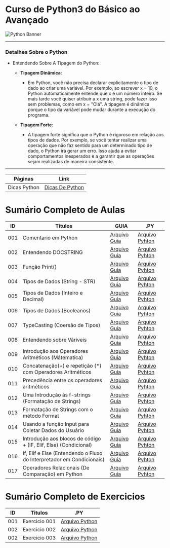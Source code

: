 # Curso de Python3 do Básico ao Avançado

<img src="https://learn.temporal.io/assets/images/banner_python-0d345d125b6892840c54f7e1460c8a5a.png" alt="Python Banner">

--- 

### Detalhes Sobre o Python

- Entendendo Sobre A Tipagem do Python:

    - __Tipagem Dinâmica__:

        - Em Python, você não precisa declarar explicitamente o tipo de dado ao criar uma variável. Por exemplo, ao
          escrever x = 10, o Python automaticamente entende que x é um número inteiro. Se mais tarde você quiser
          atribuir a x uma string, pode fazer isso sem problemas, como em x = "Olá". A tipagem é dinâmica porque o tipo
          da variável pode mudar durante a execução do programa.

    - __Tipagem Forte__:

        - A tipagem forte significa que o Python é rigoroso em relação aos tipos de dados. Por exemplo, se você tentar
          realizar uma operação que não faz sentido para um determinado tipo de dado, o Python irá gerar um erro. Isso
          ajuda a evitar comportamentos inesperados e a garantir que as operações sejam realizadas de maneira
          consistente.

---

| Páginas      | Link                                  |
| ------------ | ------------------------------------- |
| Dicas Python | [Dicas De Python](py.DICAS/README.md) |

# Sumário Completo de Aulas

| ID  | Titulos                                                               | GUIA                                                              | .PY                                                                   |
| --- | --------------------------------------------------------------------- | ----------------------------------------------------------------- | --------------------------------------------------------------------- |
| 001 | Comentario em Python                                                  | [Arquivo Guia](./py.AULAS/OtavioMiranda.Aulas/aula.001/README.md) | [Arquivo Pyhton](./py.AULAS/OtavioMiranda.Aulas/aula.001/main.py)     |
| 002 | Entendendo DOCSTRING                                                  | [Arquivo Guia](./py.AULAS/OtavioMiranda.Aulas/aula.002/README.md) | [Arquivo Pyhton](./py.AULAS/OtavioMiranda.Aulas/aula.002/main.py)     |
| 003 | Função Print()                                                        | [Arquivo Guia](./py.AULAS/aula.003/README.md)                     | [Arquivo Pyhton](./py.AULAS/OtavioMiranda.Aulas/aula.003/main.py)     |
| 004 | Tipos de Dados (String - STR)                                         | [Arquivo Guia](./py.AULAS/OtavioMiranda.Aulas/aula.004/README.md) | [Arquivo Pyhton](./py.AULAS/OtavioMiranda.Aulas/aula.004/main.py)     |
| 005 | Tipos de Dados (Inteiro e Decimal)                                    | [Arquivo Guia](./py.AULAS/OtavioMiranda.Aulas/aula.005/README.md) | [Arquivo Pyhton](./py.AULAS/OtavioMiranda.Aulas/aula.005/main.py)     |
| 006 | Tipos de Dados (Booleanos)                                            | [Arquivo Guia](./py.AULAS/OtavioMiranda.Aulas/aula.006/README.md) | [Arquivo Pyhton](./py.AULAS/OtavioMiranda.Aulas/aula.006/main.py)     |
| 007 | TypeCasting (Coersão de Tipos)                                        | [Arquivo Guia](./py.AULAS/OtavioMiranda.Aulas/aula.007/README.md) | [Arquivo Pyhton](./py.AULAS/OtavioMiranda.Aulas/aula.007/main.py)     |
| 008 | Entendendo sobre Váriveis                                             | [Arquivo Guia](./py.AULAS/OtavioMiranda.Aulas/aula.008/README.md) | [Arquivo Pyhton](./py.AULAS/OtavioMiranda.Aulas/aula.008/main.py)     |
| 009 | Introdução aos Operadores Aritméticos (Mátematica)                    | [Arquivo Guia](./py.AULAS/OtavioMiranda.Aulas/aula.009/README.md) | [Arquivo Pyhton](./py.AULAS/OtavioMiranda.Aulas/aula.009/main.py)     |
| 010 | Concatenação(+) e repetição (*) com Operadores Aritméticos            | [Arquivo Guia](./py.AULAS/OtavioMiranda.Aulas/aula.010/README.md) | [Arquivo Pyhton](./py.AULAS/OtavioMiranda.Aulas/aula.010/main.py)     |
| 011 | Precedência entre os operadores aritméticos                           | [Arquivo Guia](./py.AULAS/OtavioMiranda.Aulas/aula.011/README.md) | [Arquivo Pyhton](./py.AULAS/OtavioMiranda.Aulas/aula.011/main.py)     |
| 012 | Uma Introdução ás f-strings (Formatação de Strings)                   | [Arquivo Guia](#)                                                 | [Arquivo Pyhton](./py.AULAS/OtavioMiranda.Aulas/aula.012/main.py)     |
| 013 | Formatação de Strings com o método Format                             | [Arquivo Guia](#)                                                 | [Arquivo Pyhton](./py.AULAS/OtavioMiranda.Aulas/aula.013/main.py)     |
| 014 | Usando a função Input para Coletar Dados do Usuário                   | [Arquivo Guia](#)                                                 | [Arquivo Pyhton](./py.AULAS/OtavioMiranda.Aulas/aula.014/main.py)     |
| 015 | Introdução aos blocos de código + (IF, Elif, Else) (Condicional)      | [Arquivo Guia](#)                                                 | [Arquivo Pyhton](./py.AULAS/OtavioMiranda.Aulas/aula.015/main.py)     |
| 016 | If, Elif e Else (Entendendo o Fluxo do Interpretador em Condicionais) | [Arquivo Guia](#)                                                 | [Arquivo Pyhton](./py.AULAS/OtavioMiranda.Aulas/aula.016/main.py)     |
| 017 | Operadores Relacionais (De Comparação) em Python                      | [Arquivo Guia](#)                                                 | [Arquivo Pyhton](./py.AULAS/OtavioMiranda.Aulas/aula.017/**main**.py) |


# Sumário Completo de Exercicios

| ID  | Titulos       | .PY                                      |
| --- | ------------- | ---------------------------------------- |
| 001 | Exercicio 001 | [Arquivo Python](./py.EX/ex.001/main.py) |
| 002 | Exercicio 002 | [Arquivo Python](./py.EX/ex.002/main.py) |
| 002 | Exercicio 003 | [Arquivo Python](./py.EX/ex.003/main.py) |
